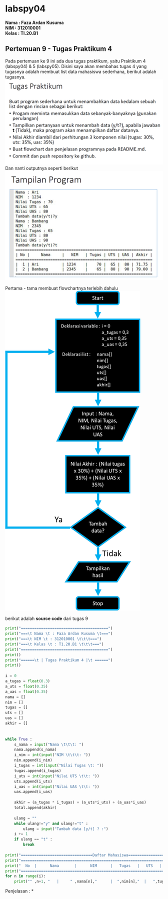 # labspy04

**Nama  : Faza Ardan Kusuma<br>
NIM     : 312010001<br>
Kelas   : TI.20.B1**

## Pertemuan 9 - Tugas Praktikum 4
Pada pertemuan ke 9 ini ada dua tugas praktikum, yaitu Praktikum 4 (labspy04) & 5 (labspy05). Disini saya akan membahas tugas 4 yang tugasnya adalah membuat list data mahasiswa sederhana, berikut adalah tugasnya.<br>
![Tugas](Pic/tugas.png)<br>
Dan nanti outputnya seperti berikut <br>
![OutputTugas](Pic/tugasoutput.png)<br>

Pertama - tama membuat flowchartnya terlebih dahulu<br>
![Flowchart](Pic/Flowchart.png)<br>

berikut adalah **source code** dari tugas 9
```python
print("=======================================")
print("===\t Nama \t : Faza Ardan Kusuma \t===")
print("===\t NIM \t : 312010001 \t\t\t===")
print("===\t Kelas \t : T1.20.B1 \t\t\t===")
print("=======================================")
print()
print("======\t | Tugas Praktikum 4 |\t ======")
print()

i = 0
a_tugas = float(0.3)
a_uts = float(0.35)
a_uas = float(0.35)
nama = []
nim = []
tugas = []
uts = []
uas = []
akhir = []


while True :
    s_nama = input("Nama \t\t\t: ")
    nama.append(s_nama)
    i_nim = int(input("NIM \t\t\t: "))
    nim.append(i_nim)
    i_tugas = int(input("Nilai Tugas \t: "))
    tugas.append(i_tugas)
    i_uts = int(input("Nilai UTS \t\t: "))
    uts.append(i_uts)
    i_uas = int(input("Nilai UAS \t\t: "))
    uas.append(i_uas)

    akhir = (a_tugas * i_tugas) + (a_uts*i_uts) + (a_uas*i_uas)
    total.append(akhir)

    ulang = ""
    while ulang!="y" and ulang!="t" :
        ulang = input("Tambah data [y/t] ? :")
    i += 1
    if ulang == "t" :
        break

print("================================Daftar Mahasiswa=====================================")
print("=====================================================================================")
print("  No  |      Nama       |      NIM      |   Tugas   |   UTS   |   UAS   |   Akhir   | ")
print("=====================================================================================")
for n in range(i):
    print("" ,n+1, "   |     " ,nama[n],"      |  ",nim[n],"  |   ",tugas[n],"    |  ",uts[n],"   |   ",uas[n],"  |  ",total[n],"   |")

```
Penjelasan :
* 